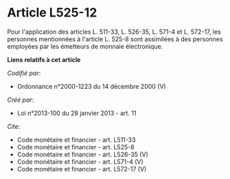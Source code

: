 # Article L525-12

Pour l'application des articles L. 511-33, L. 526-35, L. 571-4 et L. 572-17, les personnes mentionnées à l'article L. 525-8
sont assimilées à des personnes employées par les émetteurs de monnaie électronique.

**Liens relatifs à cet article**

_Codifié par_:

  - Ordonnance n°2000-1223 du 14 décembre 2000 (V)

_Créé par_:

  - Loi n°2013-100 du 28 janvier 2013 - art. 11

_Cite_:

  - Code monétaire et financier - art. L511-33
  - Code monétaire et financier - art. L525-8
  - Code monétaire et financier - art. L526-35 (V)
  - Code monétaire et financier - art. L571-4 (V)
  - Code monétaire et financier - art. L572-17 (V)
